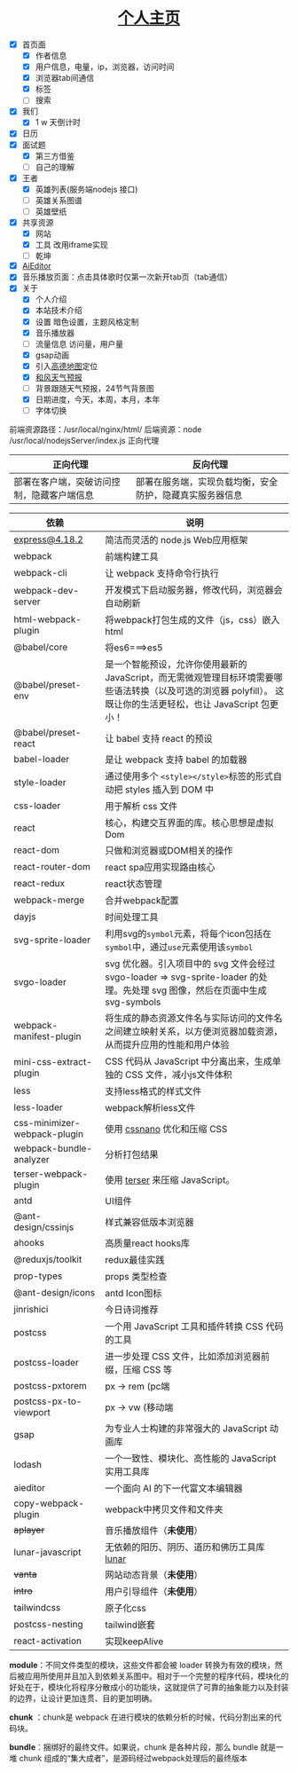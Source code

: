 <h1 align="center"><a href='https://8.133.162.30'>个人主页</a></h1>

- [x] 首页面
  - [x] 作者信息
  - [x] 用户信息，电量，ip，浏览器，访问时间
  - [x] 浏览器tab间通信
  - [x] 标签
  - [ ] 搜索
- [x] 我们
  - [x] 1 w 天倒计时
- [x] 日历
- [x] 面试题
  - [x] 第三方借鉴
  - [ ] 自己的理解
- [x] 王者
  - [x] 英雄列表(服务端nodejs 接口)
  - [ ] 英雄关系图谱
  - [ ] 英雄壁纸
- [x] 共享资源
  - [x] 网站
  - [x] 工具 改用iframe实现
  - [ ] 乾坤
- [x] [AiEditor](https://aieditor.dev/zh/getting-started.html)
- [x] 音乐播放页面：点击具体歌时仅第一次新开tab页（tab通信）
- [x] 关于
  - [x] 个人介绍
  - [x] 本站技术介绍
  - [x] 设置 暗色设置，主题风格定制
  - [x] 音乐播放器
  - [ ] 流量信息 访问量，用户量
  - [x] gsap动画
  - [x] 引入[高德地图](https://lbs.amap.com/api/javascript-api-v2/summary)定位
  - [x] [和风天气预报](https://dev.qweather.com/docs/api/weather/weather-now/)
  - [ ] 背景跟随天气预报，24节气背景图
  - [x] 日期进度，今天，本周，本月，本年
  - [ ] 字体切换

前端资源路径：/usr/local/nginx/html/
后端资源：node /usr/local/nodejsServer/index.js 正向代理

| 正向代理                                   | 反向代理                                                 |
| ------------------------------------------ | -------------------------------------------------------- |
| 部署在客户端，突破访问控制，隐藏客户端信息 | 部署在服务端，实现负载均衡，安全防护，隐藏真实服务器信息 |




| 依赖                           | 说明                                                                                                |
|------------------------------|---------------------------------------------------------------------------------------------------|
| express@4.18.2               | 简洁而灵活的 node.js Web应用框架                                                                            |
| webpack                      | 前端构建工具                                                                                            |
| webpack-cli                  | 让 webpack 支持命令行执行                                                                                 |
| webpack-dev-server           | 开发模式下启动服务器，修改代码，浏览器会自动刷新                                                                          |
| html-webpack-plugin          | 将webpack打包生成的文件（js，css）嵌入html                                                                     |
| @babel/core                  | 将es6===>es5                                                                                       |
| @babel/preset-env            | 是一个智能预设，允许你使用最新的 JavaScript，而无需微观管理目标环境需要哪些语法转换（以及可选的浏览器 polyfill）。 这既让你的生活更轻松，也让 JavaScript 包更小！ |
| @babel/preset-react          | 让 babel 支持 react 的预设                                                                              |
| babel-loader                 | 是让 webpack 支持 babel 的加载器                                                                          |
| style-loader                 | 通过使用多个 `<style></style>`标签的形式自动把 styles 插入到 DOM 中                                                 |
| css-loader                   | 用于解析 css 文件                                                                                       |
| react                        | 核心，构建交互界面的库。核心思想是虚拟Dom                                                                            |
| react-dom                    | 只做和浏览器或DOM相关的操作                                                                                   |
| react-router-dom             | react spa应用实现路由核心                                                                                 |
| react-redux                  | react状态管理                                                                                         |
| webpack-merge                | 合并webpack配置                                                                                       |
| dayjs                        | 时间处理工具                                                                                            |
| svg-sprite-loader            | 利用svg的`symbol`元素，将每个icon包括在`symbol`中，通过`use`元素使用该`symbol`                                         |
| svgo-loader                  | svg 优化器。引入项目中的 svg 文件会经过 svgo-loader => svg-sprite-loader 的处理。先处理 svg 图像，然后在页面中生成 svg-symbols     |
| webpack-manifest-plugin      | 将生成的静态资源文件名与实际访问的文件名之间建立映射关系，以方便浏览器加载资源，从而提升应用的性能和用户体验                                            |
| mini-css-extract-plugin      | CSS 代码从 JavaScript 中分离出来，生成单独的 CSS 文件，减小js文件体积                                                    |
| less                         | 支持less格式的样式文件                                                                                     |
| less-loader                  | webpack解析less文件                                                                                   |
| css-minimizer-webpack-plugin | 使用 [cssnano](https://cssnano.co/) 优化和压缩 CSS                                                       |
| webpack-bundle-analyzer      | 分析打包结果                                                                                            |
| terser-webpack-plugin        | 使用 [terser](https://github.com/terser/terser) 来压缩 JavaScript。                                     |
| antd                         | UI组件                                                                                              |
| @ant-design/cssinjs          | 样式兼容低版本浏览器                                                                                        |
| ahooks                       | 高质量react hooks库                                                                                   |
| @reduxjs/toolkit             | redux最佳实践                                                                                         |
| prop-types                   | props 类型检查                                                                                        |
| @ant-design/icons            | antd Icon图标                                                                                       |
| jinrishici                   | 今日诗词推荐                                                                                            |
| postcss                      | 一个用 JavaScript 工具和插件转换 CSS 代码的工具                                                                  |
| postcss-loader               | 进一步处理 CSS 文件，比如添加浏览器前缀，压缩 CSS 等                                                                   |
| postcss-pxtorem              | px -> rem (pc端                                                                                    |
| postcss-px-to-viewport       | px -> vw (移动端                                                                                     |
| gsap                         | 为专业人士构建的非常强大的 JavaScript 动画库                                                                      |
| lodash                       | 一个一致性、模块化、高性能的 JavaScript 实用工具库                                                                   |
| aieditor                     | 一个面向 AI 的下一代富文本编辑器                                                                                |
| copy-webpack-plugin          | webpack中拷贝文件和文件夹                                                                                  |
| ~~aplayer~~                  | 音乐播放组件（**未使用**）                                                                                   |
| lunar-javascript             | 无依赖的阳历、阴历、道历和佛历工具库[lunar](https://6tail.cn/calendar/api.html#overview.html)                       |
| ~~vanta~~                    | 网站动态背景（**未使用**）                                                                                   |
| ~~intro~~                    | 用户引导组件（**未使用**）                                                                                   |
| tailwindcss                  | 原子化css                                                                                            |
| postcss-nesting              | tailwind嵌套                                                                                        |
| react-activation             | 实现keepAlive                                                                                       |

**module**：不同文件类型的模块，这些文件都会被 loader 转换为有效的模块，然后被应用所使用并且加入到依赖关系图中。相对于一个完整的程序代码，模块化的好处在于，模块化将程序分散成小的功能块，这就提供了可靠的抽象能力以及封装的边界，让设计更加连贯、目的更加明确。

**chunk** ：chunk是 webpack 在进行模块的依赖分析的时候，代码分割出来的代码块。

**bundle**：捆绑好的最终文件。如果说，chunk 是各种片段，那么 bundle 就是一堆 chunk 组成的“集大成者”，是源码经过webpack处理后的最终版本
